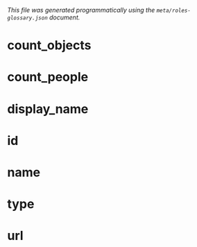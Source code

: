 _This file was generated programmatically using the `meta/roles-glossary.json` document._

count_objects
==

count_people
==

display_name
==

id
==

name
==

type
==

url 
==

